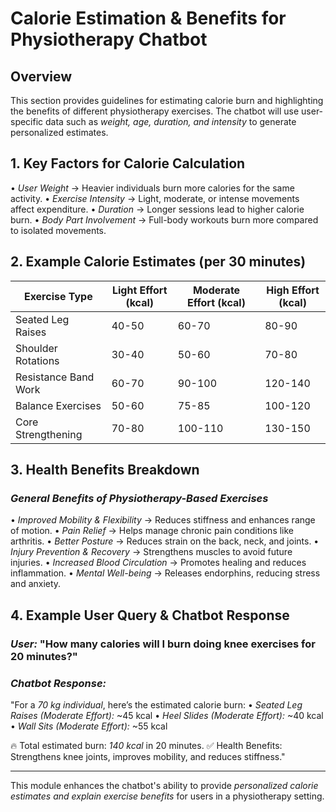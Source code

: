 # Calorie Estimation & Benefits for Physiotherapy Chatbot

## Overview
This section provides guidelines for estimating calorie burn and highlighting the benefits of different physiotherapy exercises. The chatbot will use user-specific data such as *weight, age, duration, and intensity* to generate personalized estimates.

## 1. Key Factors for Calorie Calculation
•⁠  ⁠*User Weight* → Heavier individuals burn more calories for the same activity.
•⁠  ⁠*Exercise Intensity* → Light, moderate, or intense movements affect expenditure.
•⁠  ⁠*Duration* → Longer sessions lead to higher calorie burn.
•⁠  ⁠*Body Part Involvement* → Full-body workouts burn more compared to isolated movements.

## 2. Example Calorie Estimates (per 30 minutes)
| Exercise Type            | Light Effort (kcal) | Moderate Effort (kcal) | High Effort (kcal) |
|--------------------------|--------------------|----------------------|------------------|
| Seated Leg Raises       | 40-50              | 60-70                | 80-90            |
| Shoulder Rotations      | 30-40              | 50-60                | 70-80            |
| Resistance Band Work    | 60-70              | 90-100               | 120-140          |
| Balance Exercises       | 50-60              | 75-85                | 100-120          |
| Core Strengthening      | 70-80              | 100-110              | 130-150          |

## 3. Health Benefits Breakdown
### *General Benefits of Physiotherapy-Based Exercises*
•⁠  ⁠*Improved Mobility & Flexibility* → Reduces stiffness and enhances range of motion.
•⁠  ⁠*Pain Relief* → Helps manage chronic pain conditions like arthritis.
•⁠  ⁠*Better Posture* → Reduces strain on the back, neck, and joints.
•⁠  ⁠*Injury Prevention & Recovery* → Strengthens muscles to avoid future injuries.
•⁠  ⁠*Increased Blood Circulation* → Promotes healing and reduces inflammation.
•⁠  ⁠*Mental Well-being* → Releases endorphins, reducing stress and anxiety.

## 4. Example User Query & Chatbot Response
### *User:* "How many calories will I burn doing knee exercises for 20 minutes?"
### *Chatbot Response:*  
"For a *70 kg individual*, here’s the estimated calorie burn:
•⁠  ⁠*Seated Leg Raises (Moderate Effort):* ~45 kcal
•⁠  ⁠*Heel Slides (Moderate Effort):* ~40 kcal
•⁠  ⁠*Wall Sits (Moderate Effort):* ~55 kcal

🔥 Total estimated burn: *140 kcal* in 20 minutes.
✅ Health Benefits: Strengthens knee joints, improves mobility, and reduces stiffness."

---

This module enhances the chatbot's ability to provide *personalized calorie estimates and explain exercise benefits* for users in a physiotherapy setting.
